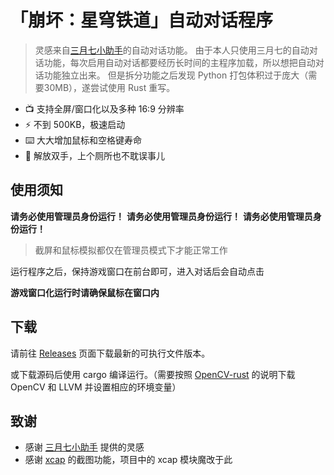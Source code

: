 # 「崩坏：星穹铁道」自动对话程序

> 灵感来自[三月七小助手](https://github.com/moesnow/March7thAssistant)的自动对话功能。
> 由于本人只使用三月七的自动对话功能，每次启用自动对话都要经历长时间的主程序加载，所以想把自动对话功能独立出来。
> 但是拆分功能之后发现 Python 打包体积过于庞大（需要30MB），遂尝试使用 Rust 重写。

- 📺 支持全屏/窗口化以及多种 16:9 分辨率
- ⚡ 不到 500KB，极速启动
- ⌨️ 大大增加鼠标和空格键寿命
- 🤲 解放双手，上个厕所也不耽误事儿
  
## 使用须知

**请务必使用管理员身份运行！** **请务必使用管理员身份运行！** **请务必使用管理员身份运行！**

> 截屏和鼠标模拟都仅在管理员模式下才能正常工作
 
运行程序之后，保持游戏窗口在前台即可，进入对话后会自动点击

**游戏窗口化运行时请确保鼠标在窗口内**

## 下载

请前往 [Releases](https://github.com/qiutongxue/sr_plot_rs/releases) 页面下载最新的可执行文件版本。 

或下载源码后使用 cargo 编译运行。（需要按照 [OpenCV-rust](https://crates.io/crates/opencv) 的说明下载 OpenCV 和 LLVM 并设置相应的环境变量）

## 致谢

- 感谢 [三月七小助手](https://github.com/moesnow/March7thAssistant) 提供的灵感
- 感谢 [xcap](https://github.com/nashaofu/xcap) 的截图功能，项目中的 xcap 模块魔改于此
